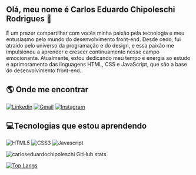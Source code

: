 ## Olá, meu nome é Carlos Eduardo Chipoleschi Rodrigues 👋
É um prazer compartilhar com vocês minha paixão pela tecnologia e meu entusiasmo pelo mundo do desenvolvimento front-end. Desde cedo, fui atraído pelo universo da programação e do design, e essa paixão me impulsionou a aprender e crescer continuamente nesse campo emocionante.
Atualmente, estou dedicando meu tempo e energia ao estudo e aprimoramento das linguagens HTML, CSS e JavaScript, que são a base do desenvolvimento front-end..


## 🌎 Onde me encontrar

[![Linkedin](https://img.shields.io/badge/LinkedIn-0077B5?style=for-the-badge&logo=linkedin&logoColor=white)](https://www.linkedin.com/in/carlos-eduardo-chipoleschi-rodrigues-aa39b037/)
[![Gmail](https://img.shields.io/badge/Gmail-D14836?style=for-the-badge&logo=gmail&logoColor=white)](mailto:contato@cechrodrigues@gmail.com)
[![Instagram](https://img.shields.io/badge/Instagram-E4405F?style=for-the-badge&logo=instagram&logoColor=white)](https://instagram.com/carlos_eduardo_chipoleschi_)

## 💻Tecnologias que estou aprendendo

![HTML5](https://img.shields.io/badge/HTML5-E34F26?style=for-the-badge&logo=html5&logoColor=white)
![CSS3](https://img.shields.io/badge/CSS-239120?&style=for-the-badge&logo=css3&logoColor=white)
![Javascript](https://img.shields.io/badge/JavaScript-F7DF1E?style=for-the-badge&logo=javascript&logoColor=black)

![carloseduardochipoleschi GitHub stats](https://github-readme-stats.vercel.app/api?username=carloseduardochipoleschi&show_icons=true&theme=dracula)

[![Top Langs](https://github-readme-stats.vercel.app/api/top-langs/?username=carloseduardochipoleschi)](https://github.com/anuraghazra/github-readme-stats)
